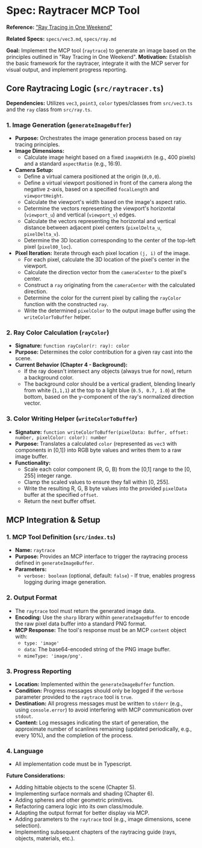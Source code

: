 # Spec: Raytracer MCP Tool

**Reference:** ["Ray Tracing in One Weekend"](https://raytracing.github.io/books/RayTracingInOneWeekend.html)

**Related Specs:** `specs/vec3.md`, `specs/ray.md`

**Goal:** Implement the MCP tool (`raytrace`) to generate an image based on the principles outlined in "Ray Tracing in One Weekend".
**Motivation:** Establish the basic framework for the raytracer, integrate it with the MCP server for visual output, and implement progress reporting.

## Core Raytracing Logic (`src/raytracer.ts`)

**Dependencies:** Utilizes `vec3`, `point3`, `color` types/classes from `src/vec3.ts` and the `ray` class from `src/ray.ts`.

### 1. Image Generation (`generateImageBuffer`)

*   **Purpose:** Orchestrates the image generation process based on ray tracing principles.
*   **Image Dimensions:** 
    *   Calculate image height based on a fixed `imageWidth` (e.g., 400 pixels) and a standard `aspectRatio` (e.g., 16:9).
*   **Camera Setup:**
    *   Define a virtual camera positioned at the origin (`0,0,0`).
    *   Define a virtual viewport positioned in front of the camera along the negative z-axis, based on a specified `focalLength` and `viewportHeight`.
    *   Calculate the viewport's width based on the image's aspect ratio.
    *   Determine the vectors representing the viewport's horizontal (`viewport_u`) and vertical (`viewport_v`) edges.
    *   Calculate the vectors representing the horizontal and vertical distance between adjacent pixel centers (`pixelDelta_u`, `pixelDelta_v`).
    *   Determine the 3D location corresponding to the center of the top-left pixel (`pixel00_loc`).
*   **Pixel Iteration:** Iterate through each pixel location `(j, i)` of the image.
    *   For each pixel, calculate the 3D location of the pixel's center in the viewport.
    *   Calculate the direction vector from the `cameraCenter` to the pixel's center.
    *   Construct a `ray` originating from the `cameraCenter` with the calculated direction.
    *   Determine the color for the current pixel by calling the `rayColor` function with the constructed `ray`.
    *   Write the determined `pixelColor` to the output image buffer using the `writeColorToBuffer` helper.

### 2. Ray Color Calculation (`rayColor`)

*   **Signature:** `function rayColor(r: ray): color`
*   **Purpose:** Determines the color contribution for a given ray cast into the scene.
*   **Current Behavior (Chapter 4 - Background):** 
    *   If the ray doesn't intersect any objects (always true for now), return a background color.
    *   The background color should be a vertical gradient, blending linearly from white (`1,1,1`) at the top to a light blue (`0.5, 0.7, 1.0`) at the bottom, based on the y-component of the ray's normalized direction vector.

### 3. Color Writing Helper (`writeColorToBuffer`)

*   **Signature:** `function writeColorToBuffer(pixelData: Buffer, offset: number, pixelColor: color): number`
*   **Purpose:** Translates a calculated `color` (represented as `vec3` with components in [0,1]) into RGB byte values and writes them to a raw image buffer.
*   **Functionality:** 
    *   Scale each color component (R, G, B) from the [0,1] range to the [0, 255] integer range.
    *   Clamp the scaled values to ensure they fall within [0, 255].
    *   Write the resulting R, G, B byte values into the provided `pixelData` buffer at the specified `offset`.
    *   Return the next buffer offset.

## MCP Integration & Setup

### 1. MCP Tool Definition (`src/index.ts`)

*   **Name:** `raytrace`
*   **Purpose:** Provides an MCP interface to trigger the raytracing process defined in `generateImageBuffer`.
*   **Parameters:**
    *   `verbose: boolean` (optional, default: `false`) - If true, enables progress logging during image generation.

### 2. Output Format

*   The `raytrace` tool must return the generated image data.
*   **Encoding:** Use the `sharp` library within `generateImageBuffer` to encode the raw pixel data buffer into a standard PNG format.
*   **MCP Response:** The tool's response must be an MCP `content` object with:
    *   `type: 'image'`
    *   `data`: The base64-encoded string of the PNG image buffer.
    *   `mimeType: 'image/png'`.

### 3. Progress Reporting

*   **Location:** Implemented within the `generateImageBuffer` function.
*   **Condition:** Progress messages should only be logged if the `verbose` parameter provided to the `raytrace` tool is `true`.
*   **Destination:** All progress messages must be written to `stderr` (e.g., using `console.error`) to avoid interfering with MCP communication over `stdout`.
*   **Content:** Log messages indicating the start of generation, the approximate number of scanlines remaining (updated periodically, e.g., every 10%), and the completion of the process.

### 4. Language

*   All implementation code must be in Typescript.

**Future Considerations:**

*   Adding hittable objects to the scene (Chapter 5).
*   Implementing surface normals and shading (Chapter 6).
*   Adding spheres and other geometric primitives.
*   Refactoring camera logic into its own class/module.
*   Adapting the output format for better display via MCP.
*   Adding parameters to the `raytrace` tool (e.g., image dimensions, scene selection).
*   Implementing subsequent chapters of the raytracing guide (rays, objects, materials, etc.). 